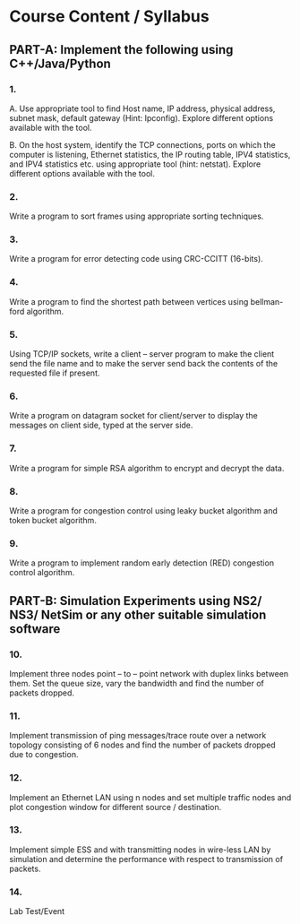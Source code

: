 # Course Content / Syllabus

## PART-A: Implement the following using C++/Java/Python

### 1. 
A. Use appropriate tool to find Host name, IP address, physical address, subnet mask, default gateway (Hint: Ipconfig). Explore different options available with the tool. 

B. On the host system, identify the TCP connections, ports on which the computer is listening, Ethernet statistics, the IP routing table, IPV4 statistics, and IPV4 statistics etc. using appropriate tool (hint: netstat). Explore different options available with the tool. 

### 2.
Write a program to sort frames using appropriate sorting techniques. 

### 3.
Write a program for error detecting code using CRC-CCITT (16-bits). 

### 4.
Write a program to find the shortest path between vertices using bellman-ford algorithm. 

### 5.
Using TCP/IP sockets, write a client – server program to make the client send the file name and to make the server send back the contents of the requested file if present. 

### 6.
Write a program on datagram socket for client/server to display the messages on client side, typed at the server side.

### 7.
Write a program for simple RSA algorithm to encrypt and decrypt the data. 

### 8.
Write a program for congestion control using leaky bucket algorithm and token bucket algorithm. 

### 9.
Write a program to implement random early detection (RED) congestion control algorithm. 

## PART-B: Simulation Experiments using NS2/ NS3/ NetSim or any other suitable simulation software

### 10. 
Implement three nodes point – to – point network with duplex links between them. Set the queue size, vary the bandwidth and find the number of packets dropped. 

### 11.
Implement transmission of ping messages/trace route over a network topology consisting of 6 nodes and find the number of packets dropped due to congestion. 

### 12.
Implement an Ethernet LAN using n nodes and set multiple traffic nodes and plot congestion window for different source / destination. 

### 13.
Implement simple ESS and with transmitting nodes in wire-less LAN by simulation and determine the performance with respect to transmission of packets. 

### 14.
Lab Test/Event 
